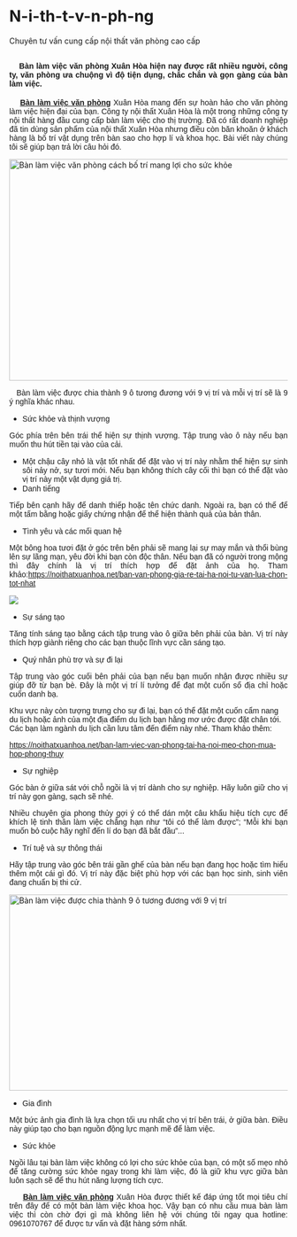 # N-i-th-t-v-n-ph-ng
Chuyên tư vấn cung cấp nội thất văn phòng cao cấp
<h2 style="text-align: justify;"><span style="font-size:14px;"><span style="font-family:Arial,Helvetica,sans-serif;">&nbsp;&nbsp;&nbsp; Bàn làm việc văn phòng Xuân Hòa hiện nay được rất nhiều người, công ty, văn phòng ưa chuộng vì độ tiện dụng, chắc chắn và gọn gàng của bàn làm việc. </span></span></h2>
<p style="text-align: justify;"><span style="font-size:14px;"><span style="font-family:Arial,Helvetica,sans-serif;">&nbsp; &nbsp; <a href="https://noithatxuanhoa.net/ban-van-phong-xuan-hoa"><strong>Bàn làm việc văn phòng</strong></a> Xuân Hòa mang đến sự hoàn hảo cho văn phòng làm việc hiện đại của bạn. Công ty nội thất Xuân Hòa là một trong những công ty nội thất hàng đầu cung cấp bàn làm việc cho thị trường. Đã có rất doanh nghiệp đã tin dùng sản phẩm của nội thất Xuân Hòa nhưng điều còn băn khoăn ở khách hàng là bố trí vật dụng trên bàn sao cho hợp lí và khoa học. Bài viết này chúng tôi sẽ giúp bạn trả lời câu hỏi đó.</span></span></p>
<p style="text-align: justify;"><img alt="Bàn làm việc văn phòng cách bố trí mang lợi cho sức khỏe" data-thumb="original" src="//bizweb.dktcdn.net/100/053/486/files/ban-lam-viec-van-phong-25.jpg?v=1516420136047" style="width: 600px; height: 400px;" /></p>
<p style="text-align: justify;"><span style="font-size:14px;"><span style="font-family:Arial,Helvetica,sans-serif;">&nbsp;&nbsp; Bàn làm việc được chia thành 9 ô tương đương với 9 vị trí và mỗi vị trí sẽ là 9 ý nghĩa khác nhau.</span></span></p>
<ul>
<li style="text-align: justify;"><span style="font-size:14px;"><span style="font-family:Arial,Helvetica,sans-serif;">Sức khỏe và thịnh vượng</span></span></li></ul>
<p style="text-align: justify;"><span style="font-size:14px;"><span style="font-family:Arial,Helvetica,sans-serif;">Góc phía trên bên trái thể hiện sự thịnh vượng. Tập trung vào ô này nếu bạn muốn thu hút tiền tại vào của cải.</span></span></p>
<ul>
<li style="text-align: justify;"><span style="font-size:14px;"><span style="font-family:Arial,Helvetica,sans-serif;">Một chậu cây nhỏ là vật tốt nhất để đặt vào vị trí này nhằm thể hiện sự sinh sôi nảy nở, sự tươi mới. Nếu bạn không thích cây cối thì bạn có thể đặt vào vị trí này một vật dụng giá trị.</span></span></li>
<li style="text-align: justify;"><span style="font-size:14px;"><span style="font-family:Arial,Helvetica,sans-serif;">Danh tiếng</span></span></li></ul>
<p style="text-align: justify;"><span style="font-size:14px;"><span style="font-family:Arial,Helvetica,sans-serif;">Tiếp bên cạnh hãy để danh thiếp hoặc tên chức danh. Ngoài ra, bạn có thể để một tấm bằng hoặc giấy chứng nhận để thể hiện thành quả của bản thân.</span></span></p>
<ul>
<li style="text-align: justify;"><span style="font-size:14px;"><span style="font-family:Arial,Helvetica,sans-serif;">Tình yêu và các mối quan hệ</span></span></li></ul>
<p style="text-align: justify;"><span style="font-size:14px;"><span style="font-family:Arial,Helvetica,sans-serif;">Một bông hoa tươi đặt ở góc trên bên phải sẽ mang lại sự may mắn và thổi bùng lên sự lãng mạn, yêu đời khi bạn còn độc thân. Nếu bạn đã có người trong mộng thì đây chính là vị trí thích hợp để đặt ảnh của họ. Tham khảo:<a href="https://noithatxuanhoa.net/ban-van-phong-gia-re-tai-ha-noi-tu-van-lua-chon-tot-nhat">https://noithatxuanhoa.net/ban-van-phong-gia-re-tai-ha-noi-tu-van-lua-chon-tot-nhat</a></span></span></p>
<p style="text-align: justify;"><span style="font-size:14px;"><span style="font-family:Arial,Helvetica,sans-serif;"><img data-thumb="original" original-height="402" original-width="600" src="//bizweb.dktcdn.net/100/053/486/files/ban-chan-sat-xuan-hoa-03-670f3ba9-7a43-4aa9-85a8-e72aeb47dcf6.jpg?v=1525249970790" /></span></span></p>
<ul>
<li style="text-align: justify;"><span style="font-size:14px;"><span style="font-family:Arial,Helvetica,sans-serif;">Sự sáng tạo</span></span></li></ul>
<p style="text-align: justify;"><span style="font-size:14px;"><span style="font-family:Arial,Helvetica,sans-serif;">Tăng tính sáng tạo bằng cách tập trung vào ô giữa bên phải của bàn. Vị trí này thích hợp giành riêng cho các bạn thuộc lĩnh vực cần sáng tạo. </span></span></p>
<ul>
<li style="text-align: justify;"><span style="font-size:14px;"><span style="font-family:Arial,Helvetica,sans-serif;">Quý nhân phù trợ và sự đi lại</span></span></li></ul>
<p style="text-align: justify;"><span style="font-size:14px;"><span style="font-family:Arial,Helvetica,sans-serif;">Tập trung vào góc cuối bên phải của bạn nếu bạn muốn nhận được nhiều sự giúp đỡ từ bạn bè. Đây là một vị trí lí tưởng để đạt một cuốn sổ địa chỉ hoặc cuốn danh bạ.</span></span></p>
<p><span style="font-size:14px;"><span style="font-family:Arial,Helvetica,sans-serif;">Khu vực này còn tượng trưng cho sự đi lại, bạn có thể đặt một cuốn cẩm nang du lịch hoặc ảnh của một địa điểm du lịch bạn hằng mơ ước được đặt chân tới. Các bạn làm ngành du lịch cần lưu tâm đến điểm này nhé. Tham khảo thêm:</span></span></p>
<p><a href="https://noithatxuanhoa.net/ban-lam-viec-van-phong-tai-ha-noi-meo-chon-mua-hop-phong-thuy"><span style="font-size:14px;"><span style="font-family:Arial,Helvetica,sans-serif;">https://noithatxuanhoa.net/ban-lam-viec-van-phong-tai-ha-noi-meo-chon-mua-hop-phong-thuy</span></span></a></p>
<ul>
<li style="text-align: justify;"><span style="font-size:14px;"><span style="font-family:Arial,Helvetica,sans-serif;">Sự nghiệp</span></span></li></ul>
<p style="text-align: justify;"><span style="font-size:14px;"><span style="font-family:Arial,Helvetica,sans-serif;">Góc bàn ở giữa sát với chỗ ngồi là vị trí dành cho sự nghiệp. Hãy luôn giữ cho vị trí này gọn gàng, sạch sẽ nhé.</span></span></p>
<p style="text-align: justify;"><span style="font-size:14px;"><span style="font-family:Arial,Helvetica,sans-serif;">Nhiều chuyên gia phong thủy gợi ý có thể dán một câu khẩu hiệu tích cực để khích lệ tinh thần làm việc chẳng hạn như “tôi có thể làm được”; “Mỗi khi bạn muốn bỏ cuộc hãy nghĩ đến lí do bạn đã bắt đầu”...</span></span></p>
<ul>
<li style="text-align: justify;"><span style="font-size:14px;"><span style="font-family:Arial,Helvetica,sans-serif;">Trí tuệ và sự thông thái</span></span></li></ul>
<p style="text-align: justify;"><span style="font-size:14px;"><span style="font-family:Arial,Helvetica,sans-serif;">Hãy tập trung vào góc bên trái gần ghế của bàn nếu bạn đang học hoặc tìm hiểu thêm một cái gì đó. Vị trí này đặc biệt phù hợp với các bạn học sinh, sinh viên đang chuẩn bị thi cử.</span></span></p>
<p style="text-align: justify;"><img alt="Bàn làm việc được chia thành 9 ô tương đương với 9 vị trí" data-thumb="original" src="//bizweb.dktcdn.net/100/053/486/files/ban-lam-viec-nhan-vien.jpg?v=1517211372507" style="width: 600px; height: 354px;" /></p>
<ul>
<li style="text-align: justify;"><span style="font-size:14px;"><span style="font-family:Arial,Helvetica,sans-serif;">Gia đình</span></span></li></ul>
<p style="text-align: justify;"><span style="font-size:14px;"><span style="font-family:Arial,Helvetica,sans-serif;">Một bức ảnh gia đình là lựa chọn tối ưu nhất cho vị trí bên trái, ở giữa bàn. Điều này giúp tạo cho bạn nguồn động lực mạnh mẽ để làm việc.</span></span></p>
<ul>
<li style="text-align: justify;"><span style="font-size:14px;"><span style="font-family:Arial,Helvetica,sans-serif;">Sức khỏe</span></span></li></ul>
<p style="text-align: justify;"><span style="font-size:14px;"><span style="font-family:Arial,Helvetica,sans-serif;">Ngồi lâu tại bàn làm việc không có lợi cho sức khỏe của bạn, có một số mẹo nhỏ để tăng cường sức khỏe ngay trong khi làm việc, đó là giữ khu vực giữa bàn luôn sạch sẽ để thu hút năng lượng tích cực.</span></span></p>
<p style="text-align: justify;"><span style="font-size:14px;"><span style="font-family:Arial,Helvetica,sans-serif;">&nbsp; &nbsp; &nbsp;<a href="https://noithatxuanhoa.net/"><strong>Bàn làm việc văn phòng</strong></a> Xuân Hòa được thiết kế đáp ứng tốt mọi tiêu chí trên đây để có một bàn làm việc khoa học. Vậy bạn có nhu cầu mua bàn làm việc thì còn chờ đợi gì mà không liên hệ với chúng tôi ngay qua hotline: 0961070767 để được tư vấn và đặt hàng sớm nhất.</span></span></p>
